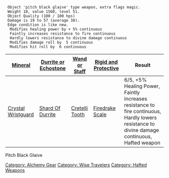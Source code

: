 ` Object 'pitch black glaive' type weapon, extra flags magic.`  
` Weight 18, value 1560, level 51.`  
` Object Quality (100 / 100 hps)`  
` Damage is 19 to 57 (average 38).`  
` Edge condition is like new.`  
`  Modifies healing power by + 5% continuous`  
`  Faintly increases resistance to fire continuous`  
`  Hardly lowers resistance to divine damage continuous`  
`  Modifies damage roll by  5 continuous`  
`  Modifies hit roll by  6 continuous`

| [ Mineral](Alchemical_Ingredients_-_Mineral "wikilink") | [ Durrite or Echostone](Alchemical_Ingredients_-_Durrite_or_echostone "wikilink") | [ Wand or Staff](Alchemical_Ingredients_-_Wand_or_staff "wikilink") | [ Rigid and Protective](Alchemical_Ingredients_-_Rigid_and_Protective "wikilink") | Result                                                                                                                                       |
|---------------------------------------------------------|-----------------------------------------------------------------------------------|---------------------------------------------------------------------|-----------------------------------------------------------------------------------|----------------------------------------------------------------------------------------------------------------------------------------------|
| [Crystal Wristguard](Crystal_Wristguard "wikilink")     | [Shard Of Durrite](Shard_Of_Durrite "wikilink")                                   | [Cretelli Tooth](Cretelli_Tooth "wikilink")                         | [Firedrake Scale](Firedrake_Scale "wikilink")                                     | 6/5, +5% Healing Power, Faintly increases resistance to fire continuous, Hardly lowers resistance to divine damage continuous, Hafted weapon |

Pitch Black Glaive

[Category: Alchemy Gear](Category:_Alchemy_Gear "wikilink") [Category:
Wise Travelers](Category:_Wise_Travelers "wikilink") [Category: Hafted
Weapons](Category:_Hafted_Weapons "wikilink")
